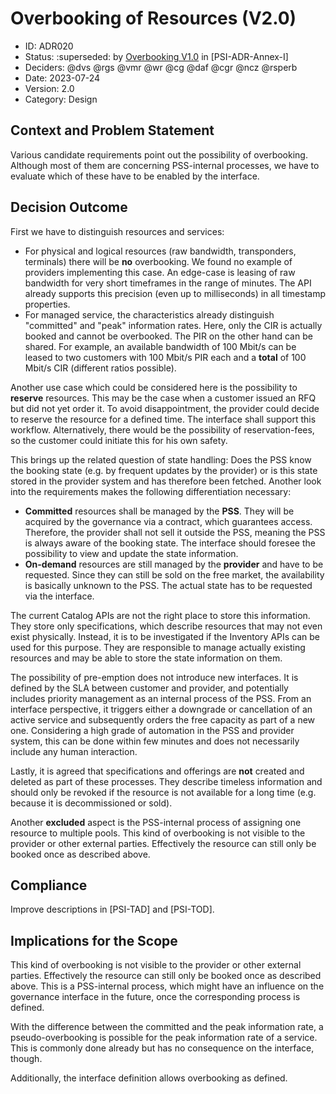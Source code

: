 # Overbooking of Resources (V2.0)

* ID: ADR020
* Status: :superseded: by [Overbooking V1.0](ADR024-overbooking_V1.0.md) in [PSI-ADR-Annex-I]
* Deciders: @dvs @rgs @vmr @wr @cg @daf @cgr @ncz @rsperb
* Date: 2023-07-24
* Version: 2.0
* Category: Design

## Context and Problem Statement

Various candidate requirements point out the possibility of overbooking.
Although most of them are concerning PSS-internal processes, we have to evaluate which of these have to be enabled by the interface.

## Decision Outcome

First we have to distinguish resources and services:

* For physical and logical resources (raw bandwidth, transponders, terminals) there will be **no** overbooking.
  We found no example of providers implementing this case.
  An edge-case is leasing of raw bandwidth for very short timeframes in the range of minutes.
  The API already supports this precision (even up to milliseconds) in all timestamp properties.
* For managed service, the characteristics already distinguish "committed" and "peak" information rates.
  Here, only the CIR is actually booked and cannot be overbooked.
  The PIR on the other hand can be shared.
  For example, an available bandwidth of 100 Mbit/s can be leased to two customers with 100 Mbit/s PIR each and a **total** of 100 Mbit/s CIR (different ratios possible).

Another use case which could be considered here is the possibility to **reserve** resources.
This may be the case when a customer issued an RFQ but did not yet order it.
To avoid disappointment, the provider could decide to reserve the resource for a defined time.
The interface shall support this workflow.
Alternatively, there would be the possibility of reservation-fees, so the customer could initiate this for his own safety.

This brings up the related question of state handling:
Does the PSS know the booking state (e.g. by frequent updates by the provider) or is this state stored in the provider system and has therefore been fetched.
Another look into the requirements makes the following differentiation necessary:

* **Committed** resources shall be managed by the **PSS**.
  They will be acquired by the governance via a contract, which guarantees access.
  Therefore, the provider shall not sell it outside the PSS, meaning the PSS is always aware of the booking state.
  The interface should foresee the possibility to view and update the state information.
* **On-demand** resources are still managed by the **provider** and have to be requested.
  Since they can still be sold on the free market, the availability is basically unknown to the PSS.
  The actual state has to be requested via the interface.

The current Catalog APIs are not the right place to store this information.
They store only specifications, which describe resources that may not even exist physically.
Instead, it is to be investigated if the Inventory APIs can be used for this purpose.
They are responsible to manage actually existing resources and may be able to store the state information on them.

The possibility of pre-emption does not introduce new interfaces.
It is defined by the SLA between customer and provider, and potentially includes priority management as an internal process of the PSS.
From an interface perspective, it triggers either a downgrade or cancellation of an active service and subsequently orders the free capacity as part of a new one.
Considering a high grade of automation in the PSS and provider system, this can be done within few minutes and does not necessarily include any human interaction.

Lastly, it is agreed that specifications and offerings are **not** created and deleted as part of these processes.
They describe timeless information and should only be revoked if the resource is not available for a long time (e.g. because it is decommissioned or sold).

Another **excluded** aspect is the PSS-internal process of assigning one resource to multiple pools.
This kind of overbooking is not visible to the provider or other external parties.
Effectively the resource can still only be booked once as described above.

## Compliance

Improve descriptions in [PSI-TAD] and [PSI-TOD].

## Implications for the Scope

This kind of overbooking is not visible to the provider or other external parties. Effectively the resource can still only be booked once as described above. This is a PSS-internal process, which might have an influence on the governance interface in the future, once the corresponding process is defined.

With the difference between the committed and the peak information rate, a pseudo-overbooking is possible for the peak information rate of a service. This is commonly done already but has no consequence on the interface, though.

Additionally, the interface definition allows overbooking as defined.
